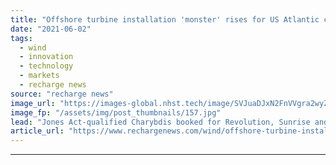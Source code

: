 ```yaml
---
title: "Offshore turbine installation 'monster' rises for US Atlantic campaign"
date: "2021-06-02"
tags: 
  - wind
  - innovation
  - technology
  - markets
  - recharge news
source: "recharge news"
image_url: "https://images-global.nhst.tech/image/SVJuaDJxN2FnVVgra2wyZk4zbCtja2tRMXNQRjBacUtGamkvcXVXeklRbz0=/nhst/binary/6f59c79a3d5716ecaa4b6969465fe713"
image_fp: "/assets/img/post_thumbnails/157.jpg"
lead: "Jones Act-qualified Charybdis booked for Revolution, Sunrise and Coastal Virginia Offshore Wind projects by Dominion Energy, Orsted and Eversource"
article_url: "https://www.rechargenews.com/wind/offshore-turbine-installation-monster-rises-for-us-atlantic-campaign/2-1-1019398"
---
```


---
